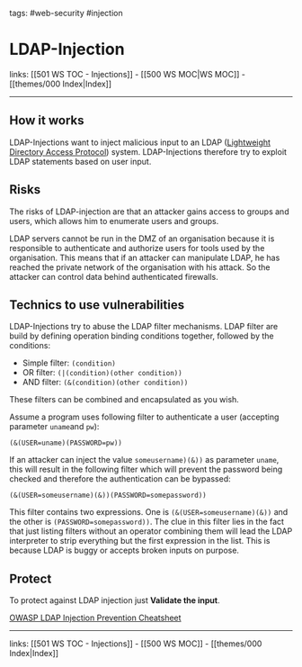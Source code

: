 tags: #web-security #injection

# LDAP-Injection

links: [[501 WS TOC - Injections]] - [[500 WS MOC|WS MOC]] - [[themes/000 Index|Index]]

---

## How it works

LDAP-Injections want to inject malicious input to an LDAP ([Lightweight Directory Access Protocol](https://en.wikipedia.org/wiki/Lightweight_Directory_Access_Protocol)) system. LDAP-Injections therefore try to exploit LDAP statements based on user input. 
## Risks

The risks of LDAP-injection are that an attacker gains access to groups and users, which allows him to enumerate users and groups.

LDAP servers cannot be run in the DMZ of an organisation because it is responsible to authenticate and authorize users for tools used by the organisation. This means that if an attacker can manipulate LDAP, he has reached the private network of the organisation with his attack. So the attacker can control data behind authenticated firewalls.
## Technics to use vulnerabilities

LDAP-Injections try to abuse the LDAP filter mechanisms. LDAP filter are build by defining operation binding conditions together, followed by the conditions:

- Simple filter: `(condition)`
- OR filter: `(|(condition)(other condition))`
- AND filter: `(&(condition)(other condition))`

These filters can be combined and encapsulated as you wish. 

Assume a program uses following filter to authenticate a user (accepting parameter `uname`and `pw`):
```
(&(USER=uname)(PASSWORD=pw))
```

If an attacker can inject the value `someusername)(&))` as parameter `uname`, this will result in the following filter which will prevent the password being checked and therefore the authentication can be bypassed:
```
(&(USER=someusername)(&))(PASSWORD=somepassword))
```

This filter contains two expressions. One is `(&(USER=someusername)(&))` and the other is `(PASSWORD=somepassword))`. The clue in this filter lies in the fact that just listing filters without an operator combining them will lead the LDAP interpreter to strip everything but the first expression in the list. This is because LDAP is buggy or accepts broken inputs on purpose.
## Protect

To protect against LDAP injection just **Validate the input**.

[OWASP LDAP Injection Prevention Cheatsheet](https://cheatsheetseries.owasp.org/cheatsheets/LDAP_Injection_Prevention_Cheat_Sheet.html)

---
links: [[501 WS TOC - Injections]] - [[500 WS MOC]] - [[themes/000 Index|Index]]